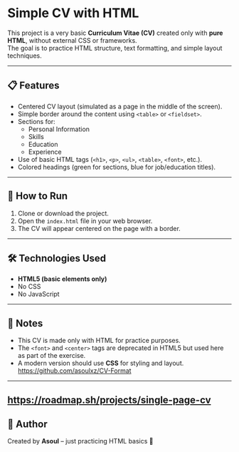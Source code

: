 # Simple CV with HTML

This project is a very basic **Curriculum Vitae (CV)** created only with **pure HTML**, without external CSS or frameworks.  
The goal is to practice HTML structure, text formatting, and simple layout techniques.

---

## 📋 Features
- Centered CV layout (simulated as a page in the middle of the screen).
- Simple border around the content using `<table>` or `<fieldset>`.
- Sections for:
  - Personal Information
  - Skills
  - Education
  - Experience
- Use of basic HTML tags (`<h1>`, `<p>`, `<ul>`, `<table>`, `<font>`, etc.).
- Colored headings (green for sections, blue for job/education titles).

---

## 🚀 How to Run
1. Clone or download the project.
2. Open the `index.html` file in your web browser.
3. The CV will appear centered on the page with a border.

---

## 🛠️ Technologies Used
- **HTML5 (basic elements only)**
- No CSS
- No JavaScript

---

## 📖 Notes
- This CV is made only with HTML for practice purposes.
- The `<font>` and `<center>` tags are deprecated in HTML5 but used here as part of the exercise.
- A modern version should use **CSS** for styling and layout.
https://github.com/asoulxz/CV-Format
---
https://roadmap.sh/projects/single-page-cv
---

## 📌 Author
Created by **Asoul** – just practicing HTML basics 🚀
